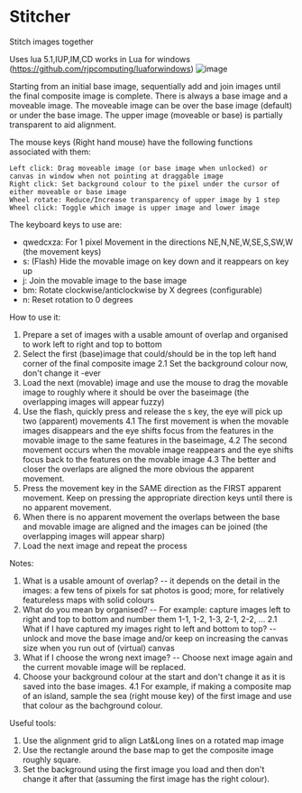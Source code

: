 # Stitcher
Stitch images together

Uses lua 5.1,IUP,IM,CD works in Lua for windows (https://github.com/rjpcomputing/luaforwindows)
![image](https://user-images.githubusercontent.com/2499176/163339381-e7759777-c799-4343-8f6d-c2533a02b7ad.png)


Starting from an initial base image, sequentially add and join images until the final composite image is complete.
There is always a base image and a moveable image. The moveable image can be over the base image (default) or under the base image.
The upper image (moveable or base) is partially transparent to aid alignment.

The mouse keys (Right hand mouse) have the following functions associated with them:

	Left click: Drag moveable image (or base image when unlocked) or canvas in window when not pointing at draggable image
	Right click: Set background colour to the pixel under the cursor of either moveable or base image
	Wheel rotate: Reduce/Increase transparency of upper image by 1 step
	Wheel click: Toggle which image is upper image and lower image

The keyboard keys to use are:

- qwedcxza: For 1 pixel Movement in the directions NE,N,NE,W,SE,S,SW,W (the movement keys)
- s:	(Flash) Hide the movable image on key down and it reappears on key up
- j:	Join the movable image to the base image
- bm:	Rotate clockwise/anticlockwise by X degrees (configurable)
- n:	Reset rotation to 0 degrees

How to use it:
1. Prepare a set of images with a usable amount of overlap and organised to work left to right and top to bottom
2. Select the first (base)image that could/should be in the top left hand corner of the final composite image
2.1 Set the background colour now, don't change it -ever
3. Load the next (movable) image and use the mouse to drag the movable image to roughly where it should be over the baseimage (the overlapping images will appear fuzzy)
4. Use the flash, quickly press and release the s key, the eye will pick up two (apparent) movements
4.1 The first movement is when the movable images disappears and the eye shifts focus from the features in the movable image to the same features in the baseimage,
4.2 The second movement occurs when the movable image reappears and the eye shifts focus back to the features on the movable image
4.3 The better and closer the overlaps are aligned the more obvious the apparent movement.
5. Press the movement key in the SAME direction as the FIRST apparent movement. Keep on pressing the appropriate direction keys until there is no apparent movement.
6. When there is no apparent movement the overlaps between the base and movable image are aligned and the images can be joined (the overlapping images will appear sharp)
7. Load the next image and repeat the process

Notes:
1. What is a usable amount of overlap? -- it depends on the detail in the images: a few tens of pixels for sat photos is good; more, for relatively featureless maps with solid colours
2. What do you mean by organised? -- For example: capture images left to right and top to bottom and number them 1-1, 1-2, 1-3, 2-1, 2-2, ...
2.1 What if I have captured my images right to left and bottom to top? -- unlock and move the base image and/or keep on increasing the canvas size when you run out of (virtual) canvas
3. What if I choose the wrong next image? -- Choose next image again and the current movable image will be replaced.
4. Choose your background colour at the start and don't change it as it is saved into the base images.
4.1 For example, if making a composite map of an island, sample the sea (right mouse key) of the first image and use that colour as the bachground colour.

Useful tools:
1. Use the alignment grid to align Lat&Long lines on a rotated map image
2. Use the rectangle around the base map to get the composite image roughly square.
3. Set the background using the first image you load and then don't change it after that  (assuming the first image has the right colour).
